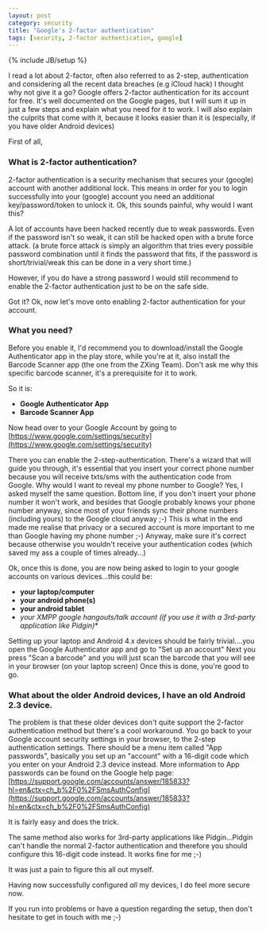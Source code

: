 ```yaml
---
layout: post
category: security
title: "Google's 2-factor authentication"
tags: [security, 2-factor authentication, google]
---
```

{% include JB/setup %}

I read a lot about 2-factor, often also referred to as 2-step, authentication and considering all the recent data breaches (e.g iCloud hack) I thought why not give it a go? Google offers 2-factor authentication for its account for free. It's well documented on the Google pages, but I will sum it up in just a few steps and explain what you need for it to work.
I will also explain the culprits that come with it, because it looks easier than it is (especially, if you have older Android devices)

<!--more-->

First of all,

### What is 2-factor authentication?

2-factor authentication is a security mechanism that secures your (google) account with another additional lock. This means in order for you to login successfully into your (google) account you need an additional key/password/token to unlock it.
Ok, this sounds painful, why would I want this?

A lot of accounts have been hacked recently due to weak passwords.
Even if the password isn't so weak, it can still be hacked open with a brute force attack. (a brute force attack is simply an algorithm that tries every possible password combination until it finds the password that fits, if the password is short/trivial/weak this can be done in a very short time.)

However, if you do have a strong password I would still recommend to enable the 2-factor authentication just to be on the safe side.

Got it?
Ok, now let's move onto enabling 2-factor authentication for your account.

### What you need?

Before you enable it, I'd recommend you to download/install the Google Authenticator app in the play store, while you're at it, also install the Barcode Scanner app (the one from the ZXing Team). Don't ask me why this specific barcode scanner, it's a prerequisite for it to work.

So it is:

- **Google Authenticator App**
- **Barcode Scanner App**

Now head over to your Google Account by going to 
[https://www.google.com/settings/security](https://www.google.com/settings/security)

There you can enable the 2-step-authentication. There's a wizard that will guide you through, it's essential that you insert your correct phone number because you will receive txts/sms with the authentication code from Google. Why would I want to reveal my phone number to Google? Yes, I asked myself the same question. Bottom line, if you don't insert your phone number it won't work, and besides that Google probably knows your phone number anyway, since most of your friends sync their phone numbers (including yours) to the Google cloud anyway ;-)
This is what in the end made me realise that privacy or a secured account is more important to me than Google having my phone number ;-)
Anyway, make sure it's correct because otherwise you wouldn't receive your authentication codes (which saved my ass a couple of times already...)

Ok, once this is done, you are now being asked to login to your google accounts on various devices...this could be:

- **your laptop/computer**
- **your android phone(s)**
- **your android tablet**
- **your XMPP google hangouts/talk account (if you use it with a 3rd-party application like Pidgin*)**

Setting up your laptop and Android 4.x devices should be fairly trivial....you open the Google Authenticator app and go to "Set up an account"
Next you press "Scan a barcode" and you will just scan the barcode that you will see in your browser (on your laptop screen)
Once this is done, you're good to go.

### What about the older Android devices, I have an old Android 2.3 device.

The problem is that these older devices don't quite support the 2-factor authentication method but there's a cool workaround.
You go back to your Google account security settings in your browser, to the 2-step authentication settings.
There should be a menu item called "App passwords", basically you set up an "account" with a 16-digit code which you enter on your Android 2.3 device instead.
More information to App passwords can be found on the Google help page:
[https://support.google.com/accounts/answer/185833?hl=en&ctx=ch_b%2F0%2FSmsAuthConfig](https://support.google.com/accounts/answer/185833?hl=en&ctx=ch_b%2F0%2FSmsAuthConfig)

It is fairly easy and does the trick.

The same method also works for 3rd-party applications like Pidgin...Pidgin can't handle the normal 2-factor authentication and therefore you should configure this 16-digit code instead.
It works fine for me ;-)

It was just a pain to figure this all out myself.

Having now successfully configured _all_ my devices, I do feel more secure now.

If you run into problems or have a question regarding the setup, then don't hesitate to get in touch with me ;-)

